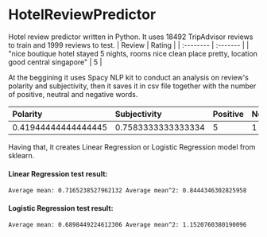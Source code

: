 # HotelReviewPredictor
Hotel review predictor written in Python. It uses 18492 TripAdvisor reviews to train and 1999 reviews to test.
| Review | Rating     | 
| :-------- | :------- | 
| "nice boutique hotel stayed 5 nights, rooms nice clean place pretty, location good central singapore" | 5 | 

At the beggining it uses Spacy NLP kit to conduct an analysis on review's polarity and subjectivity, then it saves it in csv file together with the number of positive, neutral and negative words.

| Polarity | Subjectivity | Positive | Neutral | Negative | Rating |
| :-------- | :------- | :------- | :------- | :------- | :------- | 
|0.41944444444444445 | 0.7583333333333334 | 5 | 1 | 0 | 5 |

Having that, it creates Linear Regression or Logistic Regression model from sklearn.

#### Linear Regression test result:

  `Average mean: 0.7165238527962132 Average mean^2: 0.8444346302825958`

#### Logistic Regression test result:

  `Average mean: 0.6898449224612306 Average mean^2: 1.1520760380190096`
